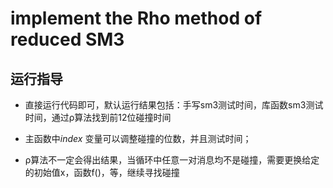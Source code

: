 # implement the Rho method of reduced SM3

## 运行指导

* 直接运行代码即可，默认运行结果包括：手写sm3测试时间，库函数sm3测试时间，通过ρ算法找到前12位碰撞时间

* 主函数中$index$ 变量可以调整碰撞的位数，并且测试时间；

* ρ算法不一定会得出结果，当循环中任意一对消息均不是碰撞，需要更换给定的初始值x，函数f()，等，继续寻找碰撞


